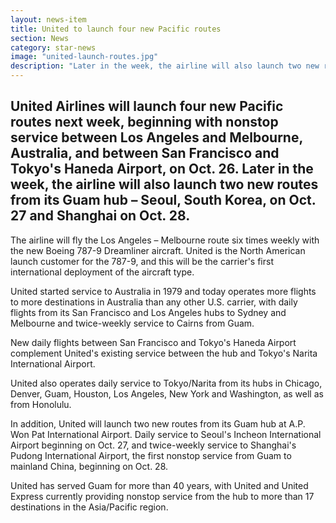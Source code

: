 ```yaml
---
layout: news-item
title: United to launch four new Pacific routes
section: News
category: star-news
image: "united-launch-routes.jpg"
description: "Later in the week, the airline will also launch two new routes from its Guam hub – Seoul, South Korea, on Oct. 27 and Shanghai on Oct. 28."
---
```


## United Airlines will launch four new Pacific routes next week, beginning with nonstop service between Los Angeles and Melbourne, Australia, and between San Francisco and Tokyo's Haneda Airport, on Oct. 26. Later in the week, the airline will also launch two new routes from its Guam hub – Seoul, South Korea, on Oct. 27 and Shanghai on Oct. 28.

The airline will fly the Los Angeles – Melbourne route six times weekly with the new Boeing 787-9 Dreamliner aircraft. United is the North American launch customer for the 787-9, and this will be the carrier's first international deployment of the aircraft type.

United started service to Australia in 1979 and today operates more flights to more destinations in Australia than any other U.S. carrier, with daily flights from its San Francisco and Los Angeles hubs to Sydney and Melbourne and twice-weekly service to Cairns from Guam.

New daily flights between San Francisco and Tokyo's Haneda Airport complement United's existing service between the hub and Tokyo's Narita International Airport.

United also operates daily service to Tokyo/Narita from its hubs in Chicago, Denver, Guam, Houston, Los Angeles, New York and Washington, as well as from Honolulu.

In addition, United will launch two new routes from its Guam hub at A.P. Won Pat International Airport. Daily service to Seoul's Incheon International Airport beginning on Oct. 27, and twice-weekly service to Shanghai's Pudong International Airport, the first nonstop service from Guam to mainland China, beginning on Oct. 28.

United has served Guam for more than 40 years, with United and United Express currently providing nonstop service from the hub to more than 17 destinations in the Asia/Pacific region.

